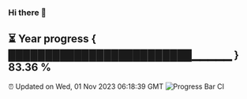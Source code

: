 ### Hi there 👋
⏳ Year progress { █████████████████████████▁▁▁▁▁ } 83.36 %
---
⏰ Updated on Wed, 01 Nov 2023 06:18:39 GMT
![Progress Bar CI](https://github.com/liununu/liununu/workflows/Progress%20Bar%20CI/badge.svg)
